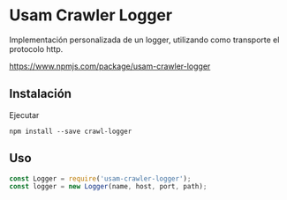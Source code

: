 # Usam Crawler Logger

Implementación personalizada de un logger, utilizando como transporte el protocolo http.

https://www.npmjs.com/package/usam-crawler-logger


## Instalación

Ejecutar

```
npm install --save crawl-logger
```

## Uso

```javascript
const Logger = require('usam-crawler-logger');
const logger = new Logger(name, host, port, path);
```
